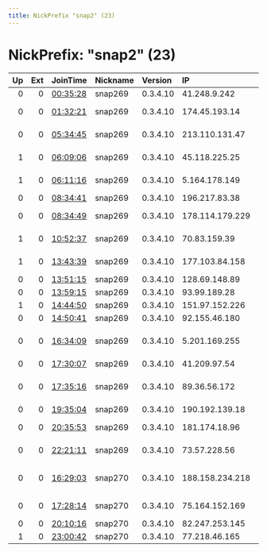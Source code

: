 ```yaml
---
title: NickPrefix "snap2" (23)
---
```


# NickPrefix: "snap2" (23)

|   Up |   Ext | JoinTime                                                                                            | Nickname   | Version   | IP              | AS                                       | CC   |   ORp |   Dirp | OS    | Contact   |   eFamMembers |
|-----:|------:|:----------------------------------------------------------------------------------------------------|:-----------|:----------|:----------------|:-----------------------------------------|:-----|------:|-------:|:------|:----------|--------------:|
|    0 |     0 | [00:35:28](https://metrics.torproject.org/rs.html#details/6BF1A7C34DF554407C36A06ADD999BD4D51AED1A) | snap269    | 0.3.4.10  | 41.248.9.242    | MT-MPLS                                  | ma   | 38423 |      0 | Linux | None      |             1 |
|    0 |     0 | [01:32:21](https://metrics.torproject.org/rs.html#details/A781177B0A8201DDC483C2ABCE714DA66CC78834) | snap269    | 0.3.4.10  | 174.45.193.14   | Charter Communications                   | us   | 33025 |      0 | Linux | None      |             1 |
|    0 |     0 | [05:34:45](https://metrics.torproject.org/rs.html#details/CCF62C7ADE9108A45023D23F7C82697C80FEF2AA) | snap269    | 0.3.4.10  | 213.110.131.47  | PE Gritcun Oleksandr Viktorovich         | ua   | 45737 |      0 | Linux | None      |             1 |
|    1 |     0 | [06:09:06](https://metrics.torproject.org/rs.html#details/C0403321A6FA96653BF801D3A754A93E2EA291A4) | snap269    | 0.3.4.10  | 45.118.225.25   | National Internet Backbone               | in   | 36537 |      0 | Linux | None      |             1 |
|    1 |     0 | [06:11:16](https://metrics.torproject.org/rs.html#details/CB6B1F3B9F498CA009C3804528A2A602F4B3C368) | snap269    | 0.3.4.10  | 5.164.178.149   | JSC ER-Telecom Holding                   | ru   | 46263 |      0 | Linux | None      |             1 |
|    0 |     0 | [08:34:41](https://metrics.torproject.org/rs.html#details/E2B1476D15F318DA6EFE0F4D38888C553CBDA90E) | snap269    | 0.3.4.10  | 196.217.83.38   | MT-MPLS                                  | ma   | 37923 |      0 | Linux | None      |             1 |
|    0 |     0 | [08:34:49](https://metrics.torproject.org/rs.html#details/27B64F19F0F93A3B6587B982E855C7D1134BD0BF) | snap269    | 0.3.4.10  | 178.114.179.229 | Hutchison Drei Austria GmbH              | at   | 35937 |      0 | Linux | None      |             1 |
|    1 |     0 | [10:52:37](https://metrics.torproject.org/rs.html#details/3FA4B40B0DE08811796BB84E6946CD0A776EAF3B) | snap269    | 0.3.4.10  | 70.83.159.39    | Videotron Telecom Ltee                   | ca   | 46169 |      0 | Linux | None      |             1 |
|    1 |     0 | [13:43:39](https://metrics.torproject.org/rs.html#details/2FCE57FDAFE13AA0E584C8F1AC0D7B283AC8DCEF) | snap269    | 0.3.4.10  | 177.103.84.158  | TELEFu00D4NICA BRASIL S.A                | br   | 46445 |      0 | Linux | None      |             1 |
|    0 |     0 | [13:51:15](https://metrics.torproject.org/rs.html#details/0A61BCB7A6A6D631AA5A7D9578F39D806879F18F) | snap269    | 0.3.4.10  | 128.69.148.89   | VimpelCom                                | ru   | 40091 |      0 | Linux | None      |             1 |
|    0 |     0 | [13:59:15](https://metrics.torproject.org/rs.html#details/BF2594357AC0689D2D1F04A3B454CE9D9FAE0217) | snap269    | 0.3.4.10  | 93.99.189.28    | Liberty Global B.V.                      | cz   | 36361 |      0 | Linux | None      |             1 |
|    1 |     0 | [14:44:50](https://metrics.torproject.org/rs.html#details/685C6F3AD5EDA5C597E61A5F2AB0C8AF90511489) | snap269    | 0.3.4.10  | 151.97.152.226  | Consortium GARR                          | it   | 33811 |      0 | Linux | None      |             1 |
|    0 |     0 | [14:50:41](https://metrics.torproject.org/rs.html#details/76809E7E76003A06A3D94CA939EBB6ED5D593304) | snap269    | 0.3.4.10  | 92.155.46.180   | Orange                                   | fr   | 45621 |      0 | Linux | None      |             1 |
|    0 |     0 | [16:34:09](https://metrics.torproject.org/rs.html#details/2EBF4EFEF23FB65425E413A4AF337E0E7DF3B5EE) | snap269    | 0.3.4.10  | 5.201.169.255   | Mobin Net Communication Company Private  | ir   | 46505 |      0 | Linux | None      |             1 |
|    0 |     0 | [17:30:07](https://metrics.torproject.org/rs.html#details/BC69F4CEE373E76048EEEB959A5D545F0BDF484F) | snap269    | 0.3.4.10  | 41.209.97.54    | Sudatel                                  | sd   | 45625 |      0 | Linux | None      |             1 |
|    0 |     0 | [17:35:16](https://metrics.torproject.org/rs.html#details/BE074997B06B65D6E8063DF12C1D3F2C77867B8C) | snap269    | 0.3.4.10  | 89.36.56.172    | Iran Telecommunication Company PJS       | ir   | 35683 |      0 | Linux | None      |             1 |
|    0 |     0 | [19:35:04](https://metrics.torproject.org/rs.html#details/73AF882C50D3E58866D93B5D208BA687555F26FD) | snap269    | 0.3.4.10  | 190.192.139.18  | Prima S.A.                               | ar   | 40765 |      0 | Linux | None      |             1 |
|    0 |     0 | [20:35:53](https://metrics.torproject.org/rs.html#details/72DCF8701D9D5086ECBAF9D691A54BAC7BF4486E) | snap269    | 0.3.4.10  | 181.174.18.96   | TELEBUCARAMANGA S.A. E.S.P.              | co   | 41560 |      0 | Linux | None      |             1 |
|    0 |     0 | [22:21:11](https://metrics.torproject.org/rs.html#details/D9B1A0B9B02B6264388EAB2BB902701BE2E104EC) | snap269    | 0.3.4.10  | 73.57.228.56    | Comcast Cable Communications, LLC        | us   | 36091 |      0 | Linux | None      |             1 |
|    0 |     0 | [16:29:03](https://metrics.torproject.org/rs.html#details/89E25EB0952CF18B9078D77796533DBE94BE6807) | snap270    | 0.3.4.10  | 188.158.234.218 | Neda Gostar Saba Data Transfer Company P | ir   | 44521 |      0 | Linux | None      |             1 |
|    0 |     0 | [17:28:14](https://metrics.torproject.org/rs.html#details/2CD6C542E536351D5B4301259DF10E07A9FB7C7E) | snap270    | 0.3.4.10  | 75.164.152.169  | CenturyLink Communications, LLC          | us   | 34983 |      0 | Linux | None      |             1 |
|    0 |     0 | [20:10:16](https://metrics.torproject.org/rs.html#details/680054950C31DEEC632B5B5CE07C4391FA14198C) | snap270    | 0.3.4.10  | 82.247.253.145  | Free SAS                                 | fr   | 40318 |      0 | Linux | None      |             1 |
|    1 |     0 | [23:00:42](https://metrics.torproject.org/rs.html#details/077834A025614467231296314455966438F33215) | snap270    | 0.3.4.10  | 77.218.46.165   | Com Hem AB                               | se   | 43573 |      0 | Linux | None      |             1 |
